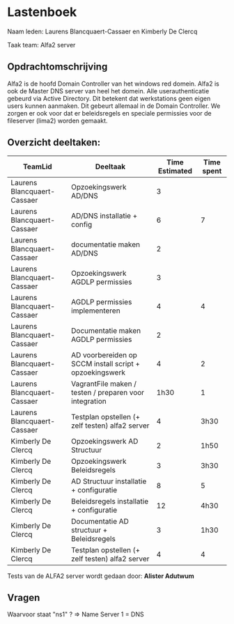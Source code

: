 # Lastenboek

Naam leden: Laurens Blancquaert-Cassaer en Kimberly De Clercq

Taak team: Alfa2 server

## Opdrachtomschrijving
Alfa2 is de hoofd Domain Controller van het windows red domein. Alfa2 is ook de Master DNS server van heel het domein.
Alle userauthenticatie gebeurd via Active Directory. Dit betekent dat werkstations geen eigen users kunnen aanmaken. Dit gebeurt allemaal in de Domain Controller. We zorgen er ook voor dat er beleidsregels en speciale permissies voor de fileserver (lima2) worden gemaakt.

## Overzicht deeltaken:
| TeamLid                     | Deeltaak          | Time Estimated | Time spent  |
| --------------              | --------------    | -------------- | --------------|
| Laurens Blancquaert-Cassaer | Opzoekingswerk AD/DNS   | 3        |               |
| Laurens Blancquaert-Cassaer | AD/DNS installatie + config   |  6 |      7         |
| Laurens Blancquaert-Cassaer | documentatie maken AD/DNS  |  2    |               |
| Laurens Blancquaert-Cassaer | Opzoekingswerk AGDLP permissies | 3 |              |
| Laurens Blancquaert-Cassaer | AGDLP permissies implementeren  | 4 |      4        |
| Laurens Blancquaert-Cassaer | Documentatie maken AGDLP permissies | 2 |          |
| Laurens Blancquaert-Cassaer | AD voorbereiden op SCCM install script + opzoekingswerk | 4 |    2      |
| Laurens Blancquaert-Cassaer | VagrantFile maken / testen / preparen voor integration | 1h30 |   1       |
| Laurens Blancquaert-Cassaer  | Testplan opstellen (+ zelf testen) alfa2 server | 4 |  3h30 |
| Kimberly De Clercq | Opzoekingswerk AD Structuur | 2  | 1h50   |
| Kimberly De Clercq | Opzoekingswerk Beleidsregels | 3 | 3h30   |
| Kimberly De Clercq | AD Structuur installatie + configuratie | 8 |  5 |
| Kimberly De Clercq | Beleidsregels installatie + configuratie | 12 |  4h30  |
| Kimberly De Clercq | Documentatie AD structuur + Beleidsregels | 3 |  1h30    |
| Kimberly De Clercq  | Testplan opstellen (+ zelf testen) alfa2 server | 4  | 4  |

Tests van de ALFA2 server wordt gedaan door: **Alister Adutwum**

## Vragen
Waarvoor staat "ns1" ?   => Name Server 1 = DNS  

